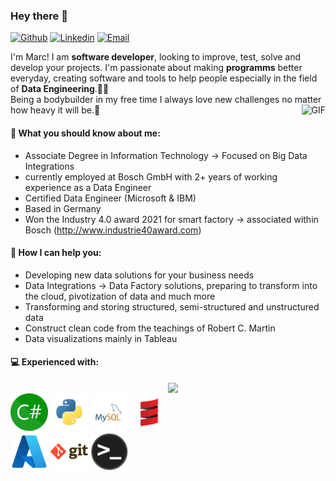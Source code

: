 ### Hey there 👋 

[![Github](https://img.shields.io/badge/-Github-000?style=flat&logo=Github&logoColor=white)](https://github.com/marc8510)
[![Linkedin](https://img.shields.io/badge/-LinkedIn-blue?style=flat&logo=Linkedin&logoColor=white)]([https://www.linkedin.com/in/froldanzafra/](https://www.linkedin.com/in/marc-edelmann-229b55230/))
[![Email](https://img.shields.io/badge/-Email-c14438?style=flat&logo=Gmail&logoColor=white)](mailto:Marc.Edelmann@gmx.net)

I'm Marc! I am **software developer**, looking to improve, test, solve and develop your projects. I'm passionate about making **programms** better everyday, creating software and tools to help people especially in the field of **Data Engineering**.:man_factory_worker:  <br />Being a bodybuilder in my free time I always love new challenges no matter how heavy it will be.:moyai:
<img align="right" alt="GIF" src="https://media.giphy.com/media/FoVzfcqCDSb7zCynOp/giphy.gif" />


#### 🌱 What you should know about me: 
- Associate Degree in Information Technology -> Focused on Big Data Integrations  
- currently employed at Bosch GmbH with 2+ years of working experience as a Data Engineer 
- Certified Data Engineer (Microsoft & IBM) 
- Based in Germany
- Won the Industry 4.0 award 2021 for smart factory -> associated within Bosch
(http://www.industrie40award.com)


#### :muscle: How I can help you:
- Developing new data solutions for your business needs
- Data Integrations -> Data Factory solutions, preparing to transform into the cloud, pivotization of data and much more
- Transforming and storing structured, semi-structured and unstructured data 
- Construct clean code from the teachings of Robert C. Martin
- Data visualizations mainly in Tableau

#### :computer: Experienced with:
<p>
	<img width="50%" align="right" src="https://github-readme-stats.vercel.app/api?username=marc8510&show_icons=true&hide_border=true" />
<br />
<code><img height="60" src="https://raw.githubusercontent.com/github/explore/80688e429a7d4ef2fca1e82350fe8e3517d3494d/topics/csharp/csharp.png"></code>
<code><img height="60" src="https://raw.githubusercontent.com/github/explore/80688e429a7d4ef2fca1e82350fe8e3517d3494d/topics/python/python.png"></code>
<code><img height="60" src="https://raw.githubusercontent.com/github/explore/80688e429a7d4ef2fca1e82350fe8e3517d3494d/topics/mysql/mysql.png"></code>
<code><img height="60" src="https://raw.githubusercontent.com/github/explore/80688e429a7d4ef2fca1e82350fe8e3517d3494d/topics/scala/scala.png"></code>
<br />
<code><img height="60" src="https://raw.githubusercontent.com/github/explore/80688e429a7d4ef2fca1e82350fe8e3517d3494d/topics/azure/azure.png"></code>
<code><img height="60" src="https://raw.githubusercontent.com/github/explore/80688e429a7d4ef2fca1e82350fe8e3517d3494d/topics/git/git.png"></code>
<code><img height="60" src="https://raw.githubusercontent.com/github/explore/80688e429a7d4ef2fca1e82350fe8e3517d3494d/topics/terminal/terminal.png"></code>
